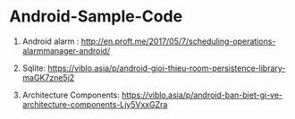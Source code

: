 # Android-Sample-Code

1. Android alarm : http://en.proft.me/2017/05/7/scheduling-operations-alarmmanager-android/

2. Sqlite: https://viblo.asia/p/android-gioi-thieu-room-persistence-library-maGK7zne5j2
3. Architecture Components: https://viblo.asia/p/android-ban-biet-gi-ve-architecture-components-Ljy5VxxGZra
